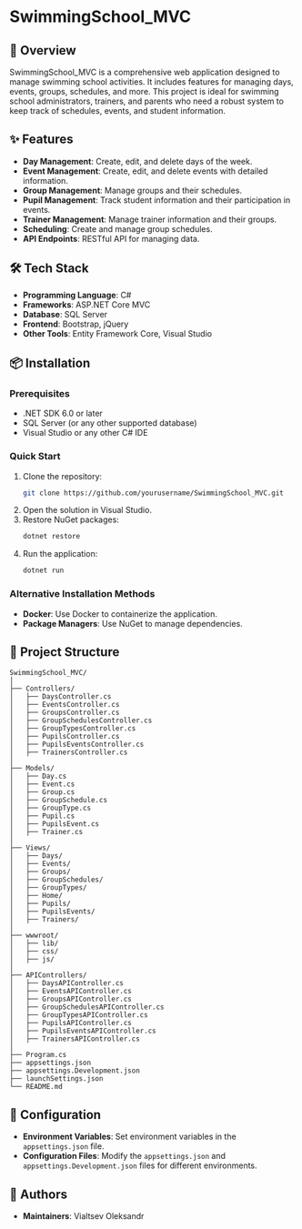 # SwimmingSchool_MVC

## 🚀 Overview
SwimmingSchool_MVC is a comprehensive web application designed to manage swimming school activities. It includes features for managing days, events, groups, schedules, and more. This project is ideal for swimming school administrators, trainers, and parents who need a robust system to keep track of schedules, events, and student information.

## ✨ Features
- **Day Management**: Create, edit, and delete days of the week.
- **Event Management**: Create, edit, and delete events with detailed information.
- **Group Management**: Manage groups and their schedules.
- **Pupil Management**: Track student information and their participation in events.
- **Trainer Management**: Manage trainer information and their groups.
- **Scheduling**: Create and manage group schedules.
- **API Endpoints**: RESTful API for managing data.

## 🛠️ Tech Stack
- **Programming Language**: C#
- **Frameworks**: ASP.NET Core MVC
- **Database**: SQL Server
- **Frontend**: Bootstrap, jQuery
- **Other Tools**: Entity Framework Core, Visual Studio

## 📦 Installation

### Prerequisites
- .NET SDK 6.0 or later
- SQL Server (or any other supported database)
- Visual Studio or any other C# IDE

### Quick Start
1. Clone the repository:
    ```bash
    git clone https://github.com/yourusername/SwimmingSchool_MVC.git
    ```
2. Open the solution in Visual Studio.
3. Restore NuGet packages:
    ```bash
    dotnet restore
    ```
4. Run the application:
    ```bash
    dotnet run
    ```

### Alternative Installation Methods
- **Docker**: Use Docker to containerize the application.
- **Package Managers**: Use NuGet to manage dependencies.


## 📁 Project Structure
```
SwimmingSchool_MVC/
│
├── Controllers/
│   ├── DaysController.cs
│   ├── EventsController.cs
│   ├── GroupsController.cs
│   ├── GroupSchedulesController.cs
│   ├── GroupTypesController.cs
│   ├── PupilsController.cs
│   ├── PupilsEventsController.cs
│   ├── TrainersController.cs
│
├── Models/
│   ├── Day.cs
│   ├── Event.cs
│   ├── Group.cs
│   ├── GroupSchedule.cs
│   ├── GroupType.cs
│   ├── Pupil.cs
│   ├── PupilsEvent.cs
│   ├── Trainer.cs
│
├── Views/
│   ├── Days/
│   ├── Events/
│   ├── Groups/
│   ├── GroupSchedules/
│   ├── GroupTypes/
│   ├── Home/
│   ├── Pupils/
│   ├── PupilsEvents/
│   ├── Trainers/
│
├── wwwroot/
│   ├── lib/
│   ├── css/
│   ├── js/
│
├── APIControllers/
│   ├── DaysAPIController.cs
│   ├── EventsAPIController.cs
│   ├── GroupsAPIController.cs
│   ├── GroupSchedulesAPIController.cs
│   ├── GroupTypesAPIController.cs
│   ├── PupilsAPIController.cs
│   ├── PupilsEventsAPIController.cs
│   ├── TrainersAPIController.cs
│
├── Program.cs
├── appsettings.json
├── appsettings.Development.json
├── launchSettings.json
└── README.md
```

## 🔧 Configuration
- **Environment Variables**: Set environment variables in the `appsettings.json` file.
- **Configuration Files**: Modify the `appsettings.json` and `appsettings.Development.json` files for different environments.

## 👥 Authors 
- **Maintainers**: Vialtsev Oleksandr
